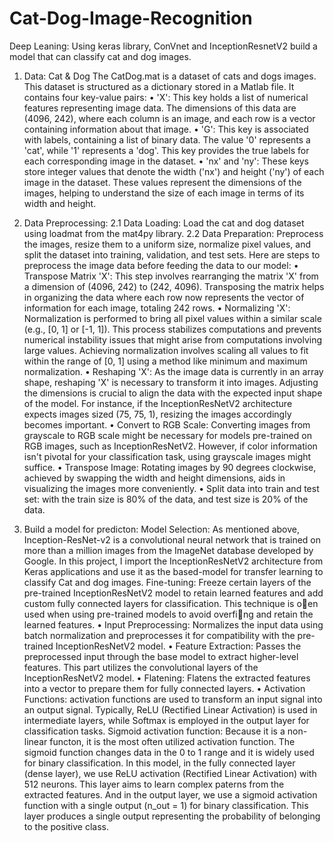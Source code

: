 # Cat-Dog-Image-Recognition
Deep Leaning: Using keras library, ConVnet and InceptionResnetV2 build a model that can classify cat and dog images.

1. Data: Cat & Dog
The CatDog.mat is a dataset of cats and dogs images. This dataset is structured as a dictionary stored in a Matlab file. It contains four key-value pairs:
• 'X': This key holds a list of numerical features representing image data. The dimensions of this data are (4096, 242), where each column is an image, and each row is a vector containing information about that image.
• 'G': This key is associated with labels, containing a list of binary data. The value '0' represents a 'cat', while '1' represents a 'dog'. This key provides the true labels for each corresponding image in the dataset.
• 'nx' and 'ny': These keys store integer values that denote the width ('nx') and height ('ny') of each image in the dataset. These values represent the dimensions of the images, helping to understand the size of each image in terms of its width and height.

2. Data Preprocessing:
2.1 Data Loading: Load the cat and dog dataset using loadmat from the mat4py library.
2.2 Data Preparation: Preprocess the images, resize them to a uniform size, normalize pixel values, and split the dataset into training, validation, and test sets. Here are steps to preprocess the image data before feeding the data to our model:
• Transpose Matrix 'X': This step involves rearranging the matrix 'X' from a dimension of (4096, 242) to (242, 4096). Transposing the matrix helps in organizing the data where each row now represents the vector of information for each image, totaling 242 rows.
• Normalizing 'X': Normalization is performed to bring all pixel values within a similar scale (e.g., [0, 1] or [-1, 1]). This process stabilizes computations and prevents numerical instability issues that might arise from computations involving large values. Achieving normalization involves scaling all values to fit within the range of [0, 1] using a method like minimum and maximum normalization.
• Reshaping 'X': As the image data is currently in an array shape, reshaping 'X' is necessary to transform it into images. Adjusting the dimensions is crucial to align the data with the expected input shape of the model. For instance, if the InceptionResNetV2 architecture expects images sized (75, 75, 1), resizing the images accordingly becomes important.
• Convert to RGB Scale: Converting images from grayscale to RGB scale might be necessary for models pre-trained on RGB images, such as InceptionResNetV2. However, if color information isn't pivotal for your classification task, using grayscale images might suffice.
• Transpose Image: Rotating images by 90 degrees clockwise, achieved by swapping the width and height dimensions, aids in visualizing the images more conveniently.
• Split data into train and test set: with the train size is 80% of the data, and test size is 20% of the data.

3. Build a model for predicton:
   Model Selection: As mentioned above, Inception-ResNet-v2 is a convolutional neural network that is trained on more than a million images from the ImageNet database developed by Google.
   In this project, I import the InceptionResNetV2 architecture from Keras applications and use it as the based-model for transfer learning to classify Cat and dog images.
   Fine-tuning: Freeze certain layers of the pre-trained InceptionResNetV2 model to retain learned features and add custom fully connected layers for classification. This technique is o􀅌en used when using pre-trained models to avoid overfi􀆫ng and retain the learned features.
• Input Preprocessing: Normalizes the input data using batch normalization and preprocesses it for compatibility with the pre-trained InceptionResNetV2 model.
• Feature Extraction: Passes the preprocessed input through the base model to extract higher-level features. This part utilizes the convolutional layers of the InceptionResNetV2 model.
• Flatening: Flatens the extracted features into a vector to prepare them for fully connected layers.
• Activation Functions: activation functions are used to transform an input signal into an output signal. Typically, ReLU (Rectified Linear Activation) is used in intermediate layers, while Softmax is employed in the output layer for classification tasks. Sigmoid activation function: Because it is a non-linear functon, it is the most often utilized activation function. The sigmoid function changes data in the 0 to 1 range and it is widely used for binary classification. In this model, in the fully connected layer (dense layer), we use ReLU activation (Rectified Linear Activation) with 512 neurons. This layer aims to learn complex paterns from the extracted features. And in the output layer, we use a sigmoid activation function with a single output (n_out = 1) for binary classification. This layer produces a single output representing the probability of belonging to the positive class.
